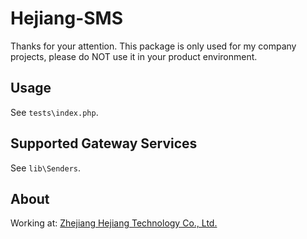 # Hejiang-SMS

Thanks for your attention. This package is only used for my company projects, please do NOT use it in your product environment.

## Usage

See `tests\index.php`.

## Supported Gateway Services

See `lib\Senders`.

## About

Working at: [Zhejiang Hejiang Technology Co., Ltd.]()